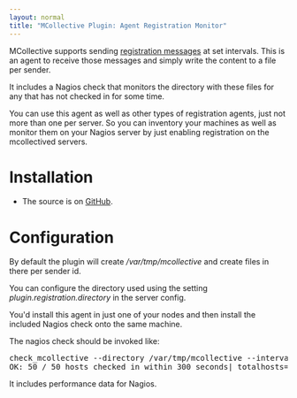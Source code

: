 ```yaml
---
layout: normal
title: "MCollective Plugin: Agent Registration Monitor"
---
```


MCollective supports sending [registration messages](http://docs.puppetlabs.com/mcollective/reference/plugins/registration.html) at set intervals. This is an agent to receive those messages and simply write the content to a file per sender.

It includes a Nagios check that monitors the directory with these files for any that has not checked in for some time.

You can use this agent as well as other types of registration agents, just not more than one per server.  So you can inventory your machines as well as monitor them on your Nagios server by just enabling registration on the mcollectived servers.

Installation
============

 * The source is on [GitHub](https://github.com/puppetlabs/mcollective-plugins/tree/master/agent/registration-monitor/).


Configuration
=======

By default the plugin will create _/var/tmp/mcollective_ and create files in there per sender id.  

You can configure the directory used using the setting _plugin.registration.directory_ in the server config.

You'd install this agent in just one of your nodes and then install the included Nagios check onto the same machine.

The nagios check should be invoked like:

<pre>
check_mcollective --directory /var/tmp/mcollective --interval 300
OK: 50 / 50 hosts checked in within 300 seconds| totalhosts=50 oldhosts=0 currenthosts=50
</pre>

It includes performance data for Nagios.
